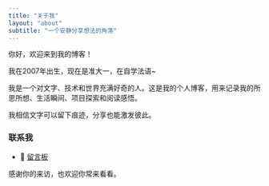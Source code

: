 ```yaml
---
title: "关于我"
layout: "about"
subtitle: "一个安静分享想法的角落"
---
```


你好，欢迎来到我的博客！

我在2007年出生，现在是准大一，在自学法语~

我是一个对文字、技术和世界充满好奇的人。这是我的个人博客，用来记录我的所思所想、生活瞬间、项目探索和阅读感悟。

我相信文字可以留下痕迹，分享也能激发彼此。

### 联系我

- 📮 [留言板](/guestbook/)

感谢你的来访，也欢迎你常来看看。
